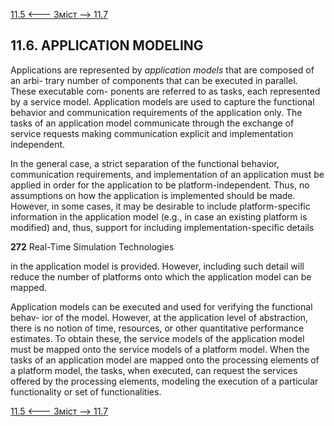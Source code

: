 [11.5 <--- ](11_5.md) [   Зміст   ](README.md) [--> 11.7](11_7.md)

## 11.6. APPLICATION MODELING

Applications are represented by *application models* that are composed of an arbi- trary number of components that can be executed in parallel. These executable com- ponents are referred to as tasks, each represented by a service model. Application models are used to capture the functional behavior and communication requirements of the application only. The tasks of an application model communicate through the exchange of service requests making communication explicit and implementation independent.

In the general case, a strict separation of the functional behavior, communication requirements, and implementation of an application must be applied in order for the application to be platform-independent. Thus, no assumptions on how the application is implemented should be made. However, in some cases, it may be desirable to include platform-specific information in the application model (e.g., in case an existing platform is modified) and, thus, support for including implementation-specific details



**272**                                       Real-Time Simulation Technologies

 

in the application model is provided. However, including such detail will reduce the number of platforms onto which the application model can be mapped.

Application models can be executed and used for verifying the functional behav- ior of the model. However, at the application level of abstraction, there is no notion of time, resources, or other quantitative performance estimates. To obtain these, the service models of the application model must be mapped onto the service models of a platform model. When the tasks of an application model are mapped onto the processing elements of a platform model, the tasks, when executed, can request the services offered by the processing elements, modeling the execution of a particular functionality or set of functionalities.

[11.5 <--- ](11_5.md) [   Зміст   ](README.md) [--> 11.7](11_7.md)